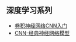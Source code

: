 ## 深度学习系列

* [卷积神经网络CNN入门](http://www.laphiler.com/2017/12/20/CNN_startup/)
* [CNN-经典神经网络模型](http://www.laphiler.com/2018/01/02/cnn-classic-model/)
